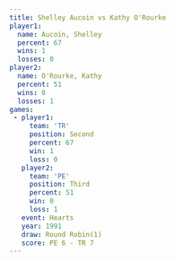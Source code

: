 ```yaml
---
title: Shelley Aucoin vs Kathy O'Rourke
player1:               
  name: Aucoin, Shelley
  percent: 67          
  wins: 1              
  losses: 0            
player2:               
  name: O'Rourke, Kathy
  percent: 51          
  wins: 0              
  losses: 1            
games:
 - player1:          
     team: 'TR'      
     position: Second
     percent: 67     
     win: 1          
     loss: 0         
   player2:         
     team: 'PE'     
     position: Third
     percent: 51    
     win: 0         
     loss: 1        
   event: Hearts       
   year: 1991          
   draw: Round Robin(1)
   score: PE 6 - TR 7  
---
```

